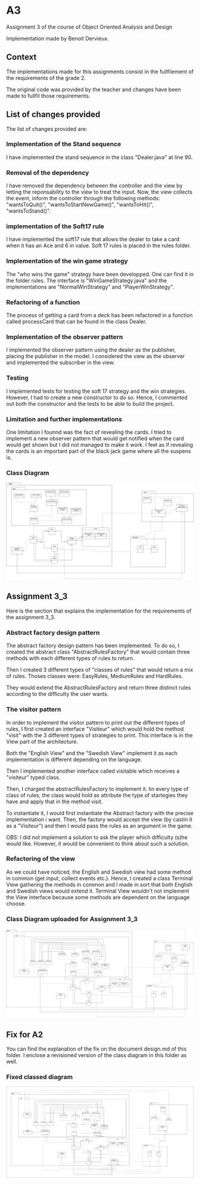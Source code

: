 # A3

Assignment 3 of the course of Object Oriented Analysis and Design

Implementation made by Benoit Dervieux.

## Context

The implementations made for this assignments consist in the fullfilement of the requirements of the grade 2.

The original code was provided by the teacher and changes have been made to fullfil those requirements.

## List of changes provided

The list of changes provided are: 

### Implementation of the Stand sequence

I have implemented the stand sequence in the class "Dealer.java" at line 90.

### Removal of the dependency

I have removed the dependency between the controller and the view by letting the reponsability to the view to treat the input. Now, the view collects the event, inform the controller through the following methods: "wantsToQuit()", "wantsToStartNewGame()", "wantsToHit()", "wantsToStand()".

### implementation of the Soft17 rule

I have implemented the soft17 rule that allows the dealer to take a card when it has an Ace and 6 in value. Soft 17 rules is placed in the rules folder.

### Implementation of the win game strategy

The "who wins the game" strategy have been developped. One can find it in the folder rules. The interface is "WinGameStrategy.java" and the implementations are "NormalWinStrategy" and "PlayerWinStrategy".

### Refactoring of a function

The process of getting a card from a deck has been refactored in  a function called processCard that can be found in the class Dealer.

### Implementation of the observer pattern

I implemented the observer pattern using the dealer as the publisher, placing the publisher in the model. I considered the view as the observer and implemented the subscriber in the view.

### Testing

I implemented tests for testing the soft 17 strategy and the win strategies. However, I had to create a new constructor to do so. Hence, I commented out both the constructor and the tests to be able to build the project.

### Limitation and further implementations

One limitation I founnd was the fact of revealing the cards. I tried to implement a new observer pattern that would get notified when the card would get shown but I did not managed to make it work. I feel as if revealing the cards is an important part of the black jack game where all the suspens is.

### Class Diagram

![class diagram](img/BlackJackAss32.jpg)

## Assignment 3_3

Here is the section that explains the implementation for the requirements of the assignment 3_3. 

### Abstract factory design pattern

The abstract factory design pattern has been implemented. To do so, I created the abstract class "AbstractRulesFactory" that would contain three methods with each different types of rules to return. 

Then I created 3 different types of "classes of rules" that would return a mix of rules. Thoses classes were: EasyRules, MediumRules and HardRules.

They would extend the AbstractRulesFactory and return three distinct rules according to the difficulty the user wants.

### The visitor pattern

In order to implement the visitor pattern to print out the different types of rules, I first created an interface "Visiteur" which would hold the method "visit" with the 3 different types of strategies to print. This interface is in the View part of the architecture.

Both the "English View" and the "Swedish View" implement it as each implementation is different depending on the language. 

Then I implemented another interface called visitable which receives a "visiteur" typed class.

Then, I charged the abstractRulesFactory to implement it. Iin every type of class of rules, the class would hold as attribute the type of startegies they have and apply that in the method visit.

To instantiate it, I would first instantiate the Abstract factory with the precise implementation i want. Then, the factory would accept the view (by castin it as a "Visiteur") and then I would pass the rules as an argument in the game.

OBS: I did not implement a solution to ask the player which difficulty (s)he would like. However, it would be convenient to think about such a solution.

### Refactoring of the view

As we could have noticed, the English and Swedish view had some method in common (get input, collect events etc.).
Hence, I created a class Terminal View gathering the methods in common and I made in sort that both English and Swedish views would extend it. Terminal View wouldn't not implement the View interface because some methods are dependent on the language choose.

### Class Diagram uploaded for Assignment 3_3

![class diagram](img/BlackJackUploadedAss33.jpg)

## Fix for A2

You can find the explanation of the fix on the document design.md of this folder. I enclose a revisioned version of the class diagram in this folder as well.

### Fixed classed diagram

![class diagram](img/BlackJackFix.jpg)


